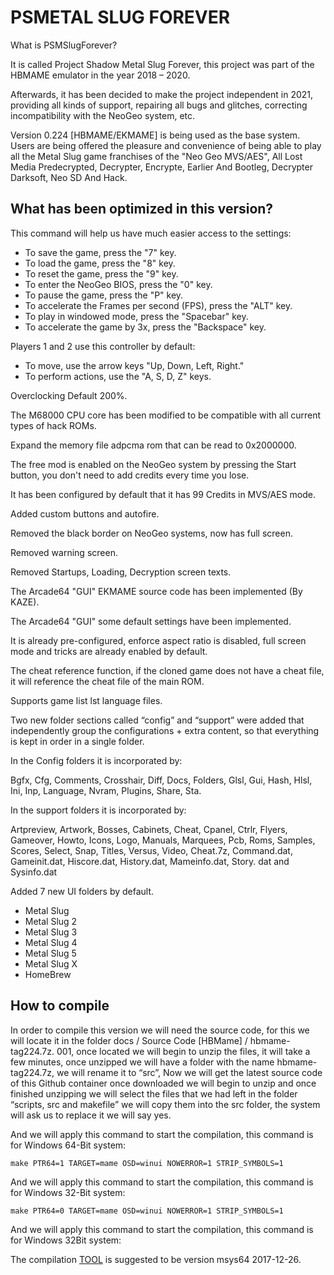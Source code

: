 # PSMETAL SLUG FOREVER
What is PSMSlugForever?

It is called Project Shadow Metal Slug Forever, this project was part of the HBMAME emulator in the year 2018 – 2020.

Afterwards, it has been decided to make the project independent in 2021, providing all kinds of support, repairing all bugs and glitches, correcting incompatibility with the NeoGeo system, etc.

Version 0.224 [HBMAME/EKMAME] is being used as the base system. Users are being offered the pleasure and convenience of being able to play all the Metal Slug game franchises of the "Neo Geo MVS/AES", All Lost Media Predecrypted, Decrypter, Encrypte, Earlier And Bootleg, Decrypter Darksoft, Neo SD And Hack.

What has been optimized in this version?
---------------------------------------
This command will help us have much easier access to the settings:

* To save the game, press the "7" key.
* To load the game, press the "8" key.
* To reset the game, press the "9" key.
* To enter the NeoGeo BIOS, press the "0" key.
* To pause the game, press the "P" key.
* To accelerate the Frames per second (FPS), press the "ALT" key.
* To play in windowed mode, press the "Spacebar" key.
* To accelerate the game by 3x, press the "Backspace" key.

Players 1 and 2 use this controller by default:

* To move, use the arrow keys "Up, Down, Left, Right."
* To perform actions, use the "A, S, D, Z" keys.

Overclocking Default 200%.

The M68000 CPU core has been modified to be compatible with all current types of hack ROMs.

Expand the memory file adpcma rom that can be read to 0x2000000.

The free mod is enabled on the NeoGeo system by pressing the Start button, you don't need to add credits every time you lose.

It has been configured by default that it has 99 Credits in MVS/AES mode.

Added custom buttons and autofire.

Removed the black border on NeoGeo systems, now has full screen.

Removed warning screen.

Removed Startups, Loading, Decryption screen texts.

The Arcade64 "GUI" EKMAME source code has been implemented (By KAZE).

The Arcade64 "GUI" some default settings have been implemented.

It is already pre-configured, enforce aspect ratio is disabled, full screen mode and tricks are already enabled by default.

The cheat reference function, if the cloned game does not have a cheat file, it will reference the cheat file of the main ROM.

Supports game list lst language files.

Two new folder sections called “config” and “support” were added that independently group the configurations + extra content, so that everything is kept in order in a single folder.

In the Config folders it is incorporated by:

Bgfx, Cfg, Comments, Crosshair, Diff, Docs, Folders, Glsl, Gui, Hash, Hlsl, Ini, Inp, Language, Nvram, Plugins, Share, Sta.

In the support folders it is incorporated by:

Artpreview, Artwork, Bosses, Cabinets, Cheat, Cpanel, Ctrlr, Flyers, Gameover, Howto, Icons,
Logo, Manuals, Marquees, Pcb, Roms, Samples, Scores, Select, Snap, Titles, Versus, Video, Cheat.7z, Command.dat, Gameinit.dat, Hiscore.dat, History.dat, Mameinfo.dat, Story. dat and Sysinfo.dat

Added 7 new UI folders by default.

* Metal Slug
* Metal Slug 2
* Metal Slug 3
* Metal Slug 4
* Metal Slug 5
* Metal Slug X
* HomeBrew

How to compile
--------------

In order to compile this version we will need the source code, for this we will locate it in the folder docs / Source Code [HBMame] / hbmame-tag224.7z. 001, once located we will begin to unzip the files, it will take a few minutes, once unzipped we will have a folder with the name hbmame-tag224.7z, we will rename it to “src”, Now we will get the latest source code of this Github container once downloaded we will begin to unzip and once finished unzipping we will select the files that we had left in the folder “scripts, src and makefile” we will copy them into the src folder, the system will ask us to replace it we will say yes.

And we will apply this command to start the compilation, this command is for Windows 64-Bit system:
```
make PTR64=1 TARGET=mame OSD=winui NOWERROR=1 STRIP_SYMBOLS=1
```
And we will apply this command to start the compilation, this command is for Windows 32-Bit system:
```
make PTR64=0 TARGET=mame OSD=winui NOWERROR=1 STRIP_SYMBOLS=1
```
And we will apply this command to start the compilation, this command is for Windows 32Bit system:

The compilation [TOOL](https://github.com/mamedev/buildtools/releases) is suggested to be version msys64 2017-12-26.

